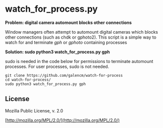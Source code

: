 # watch_for_process.py

**Problem: digital camera automount blocks other connections**

Window managers often attempt to automount digital cameras which blocks other connections (such as chdk or gphoto2). This script is a simple way to watch for and terminate *gph* or *gphoto* containing processes

**Solution: sudo python3 watch_for_process.py gph**

sudo is needed in the code below for permissions to terminate automount processes. For user processes, sudo is not needed.

```
git clone https://github.com/galencm/watch-for-process
cd watch-for-process/
sudo python3 watch_for_process.py gph
```

## License

Mozilla Public License, v. 2.0

[http://mozilla.org/MPL/2.0/](http://mozilla.org/MPL/2.0/)


